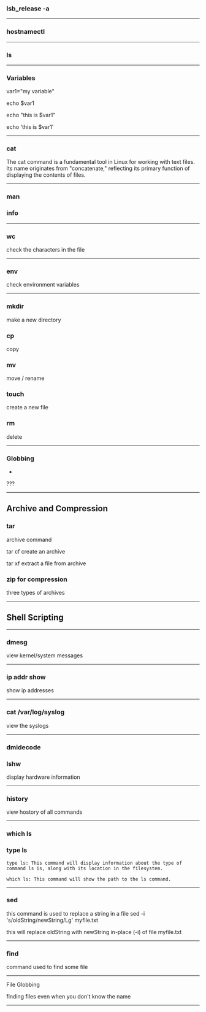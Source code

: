 ### lsb_release -a
---
### hostnamectl
---
### ls 
---

### Variables

var1="my variable"

echo $var1

echo "this is $var1"

echo 'this is $var1'

---
### cat

The cat command is a fundamental tool in Linux for working with text files. Its name originates from "concatenate," reflecting its primary function of displaying the contents of files.

---

### man 
### info

---

### wc 
check the characters in the file

---

### env 
check environment variables

---

### mkdir
make a new directory 

### cp 
copy 

### mv
move / rename 

### touch 
create a new file

### rm
delete

---

### Globbing
*
???

---

## Archive and Compression 

### tar 
archive command

tar cf 
create an archive 

tar xf 
extract a file from archive

### zip for compression
three types of archives

---

## Shell Scripting


---

### dmesg

view kernel/system messages

---

### ip addr show

show ip addresses

---

### cat /var/log/syslog

view the syslogs

---

### dmidecode
### lshw 

display hardware information

---

### history

view hostory of all commands

---

### which ls
### type ls

    type ls: This command will display information about the type of command ls is, along with its location in the filesystem.

    which ls: This command will show the path to the ls command.
    
---

### sed

this command is used to replace a string in a file
sed -i 's/oldString/newString/Lg' myfile.txt

this will replace oldString with newString in-place (-i) of file myfile.txt

---

### find

command used to find some file

---

File Globbing

finding files even when you don't know the name

---












